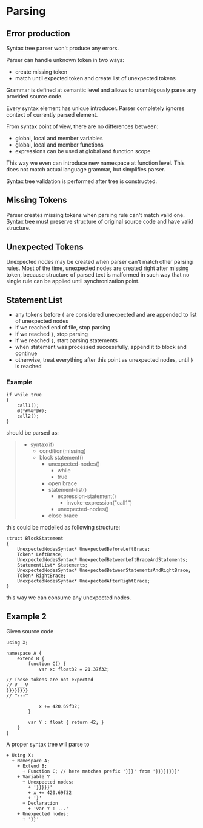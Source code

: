 # Parsing

## Error production

Syntax tree parser won't produce any errors.

Parser can handle unknown token in two ways:

- create missing token
- match until expected token and create list of unexpected tokens

Grammar is defined at semantic level and allows to unambigously parse any provided source code.

Every syntax element has unique introducer. Parser completely ignores context of currently parsed element.

From syntax point of view, there are no differences between:

- global, local and member variables
- global, local and member functions
- expressions can be used at global and function scope

This way we even can introduce new namespace at function level. This does not match actual language grammar, but simplifies parser.

Syntax tree validation is performed after tree is constructed.

## Missing Tokens

Parser creates missing tokens when parsing rule can't match valid one. Syntax tree must preserve structure of original source code and have valid structure.

## Unexpected Tokens

Unexpected nodes may be created when parser can't match other parsing rules. Most of the time, unexpected nodes are created right after missing token, because structure of parsed text is malformed in such way that no single rule can be applied until synchronization point.


## Statement List

- any tokens before `{` are considered unexpected and are appended to list of unexpected nodes
- if we reached end of file, stop parsing
- if we reached `}`, stop parsing
- if we reached `{`, start parsing statements
- when statement was processed successfully, append it to block and continue
- otherwise, treat everything after this point as unexpected nodes, until `}` is reached

### Example

```
if while true
{
    call1();
    @(*#%&*@#);
    call2();
}
```

should be parsed as:

> - syntax(if)
>    - condition(missing)
>    - block statement()
>        - unexpected-nodes()
>            - while
>            - true
>        - open brace
>        - statement-list()
>            - expression-statement()
>              - invoke-expression("call1")
>            - unexpected-nodes()
>        - close brace

this could be modelled as following structure:

```
struct BlockStatement
{
    UnexpectedNodesSyntax* UnexpectedBeforeLeftBrace;
    Token* LeftBrace;
    UnexpectedNodesSyntax* UnexpectedBetweenLeftBraceAndStatements;
    StatementList* Statements;
    UnexpectedNodesSyntax* UnexpectedBetweenStatementsAndRightBrace;
    Token* RightBrace;
    UnexpectedNodesSyntax* UnexpectedAfterRightBrace;
}
```

this way we can consume any unexpected nodes.


## Example 2

Given source code

```
using X;

namespace A {
    extend B {
        function C() {
            var x: float32 = 21.37f32;

// These tokens are not expected
// V___V
}}}}}}}}
// ^---^

            x += 420.69f32;
        }

        var Y : float { return 42; }
    }
}
```

A proper syntax tree will parse to

```
+ Using X;
  + Namespace A;
    + Extend B;
      + Function C; // here matches prefix '}}}' from '}}}}}}}}'
    + Variable Y
      + Unexpected nodes:
        + '}}}}}'
        + x += 420.69f32
        + '}'
      + Declaration
        + 'var Y : ...'
    + Unexpected nodes:
      + '}}'
```
